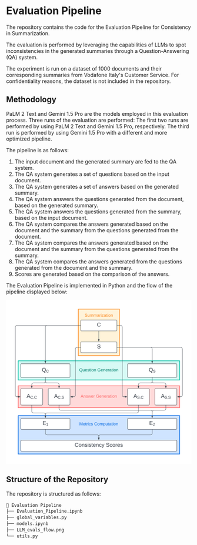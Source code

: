 # Evaluation Pipeline

The repository contains the code for the Evaluation Pipeline for Consistency in Summarization.

The evaluation is performed by leveraging the capabilities of LLMs to spot inconsistencies in the generated summaries through a Question-Answering (QA) system.

The experiment is run on a dataset of 1000 documents and their corresponding summaries from Vodafone Italy's Customer Service. For confidentiality reasons, the dataset is not included in the repository.


## Methodology

PaLM 2 Text and Gemini 1.5 Pro are the models employed in this evaluation process. Three runs of the evaluation are performed:
The first two runs are performed by using PaLM 2 Text and Gemini 1.5 Pro, respectively. The third run is performed by using Gemini 1.5 Pro with a different and more optimized pipeline.

The pipeline is as follows:
1. The input document and the generated summary are fed to the QA system.
2. The QA system generates a set of questions based on the input document.
3. The QA system generates a set of answers based on the generated summary.
4. The QA system answers the questions generated from the document, based on the generated summary.
5. The QA system answers the questions generated from the summary, based on the input document.
6. The QA system compares the answers generated based on the document and the summary from the questions generated from the document.
7. The QA system compares the answers generated based on the document and the summary from the questions generated from the summary.
8. The QA system compares the answers generated from the questions generated from the document and the summary.
9. Scores are generated based on the comparison of the answers.

The Evaluation Pipeline is implemented in Python and the flow of the pipeline displayed below:
<div style="background-color: white; padding: 10px;">
  <img src="LLM_evals_flow.png" alt="Flow of the Pipeline">
</div>


## Structure of the Repository

The repository is structured as follows:

```bash
📁 Evaluation Pipeline
├── Evaluation_Pipeline.ipynb
├── global_variables.py
├── models.ipynb
├── LLM_evals_flow.png
└── utils.py
```